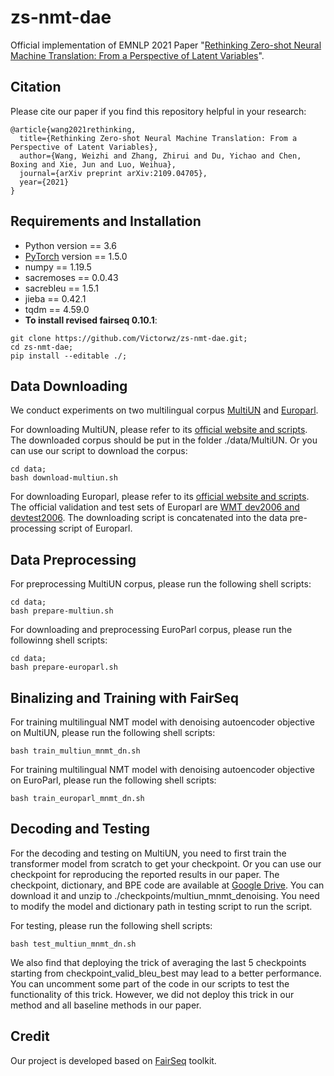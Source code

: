 # zs-nmt-dae
Official implementation of EMNLP 2021 Paper "[Rethinking Zero-shot Neural Machine Translation: From a Perspective of Latent Variables](https://arxiv.org/abs/2109.04705)". 

## Citation
Please cite our paper if you find this repository helpful in your research:
```
@article{wang2021rethinking,
  title={Rethinking Zero-shot Neural Machine Translation: From a Perspective of Latent Variables},
  author={Wang, Weizhi and Zhang, Zhirui and Du, Yichao and Chen, Boxing and Xie, Jun and Luo, Weihua},
  journal={arXiv preprint arXiv:2109.04705},
  year={2021}
}
```

## Requirements and Installation
* Python version == 3.6
* [PyTorch](http://pytorch.org/) version == 1.5.0
* numpy == 1.19.5
* sacremoses == 0.0.43
* sacrebleu == 1.5.1
* jieba == 0.42.1
* tqdm == 4.59.0
* **To install revised fairseq 0.10.1**:
```
git clone https://github.com/Victorwz/zs-nmt-dae.git;
cd zs-nmt-dae;
pip install --editable ./;
```

## Data Downloading
We conduct experiments on two multilingual corpus [MultiUN](https://conferences.unite.un.org/uncorpus) and [Europarl](http://www.statmt.org/europarl/).

For downloading MultiUN, please refer to its [official website and scripts](https://conferences.unite.un.org/UNCORPUS/en/DownloadOverview). The downloaded corpus should be put in the folder ./data/MultiUN. Or you can use our script to download the corpus:
```
cd data;
bash download-multiun.sh
```

For downloading Europarl, please refer to its [official website and scripts](http://www.statmt.org/europarl/). The official validation and test sets of Europarl are [WMT dev2006 and devtest2006](http://matrix.statmt.org/test_sets/list). The downloading script is concatenated into the data pre-processing script of Europarl.

## Data Preprocessing
For preprocessing MultiUN corpus, please run the following shell scripts:
```
cd data;
bash prepare-multiun.sh
```

For downloading and preprocessing EuroParl corpus, please run the followinng shell scripts:
```
cd data;
bash prepare-europarl.sh
```

## Binalizing and Training with FairSeq
For training multilingual NMT model with denoising autoencoder objective on MultiUN, please run the following shell scripts:
```
bash train_multiun_mnmt_dn.sh
```

For training multilingual NMT model with denoising autoencoder objective on EuroParl, please run the following shell scripts:
```
bash train_europarl_mnmt_dn.sh
```

## Decoding and Testing
For the decoding and testing on MultiUN, you need to first train the transformer model from scratch to get your checkpoint. Or you can use our checkpoint for reproducing the reported results in our paper.
The checkpoint, dictionary, and BPE code are available at [Google Drive](https://drive.google.com/file/d/1iLTJoV9tTAzk7U3RgYW5H9F9CbZycXvt/view?usp=sharing). You can download it and unzip to ./checkpoints/multiun_mnmt_denoising. You need to modify the model and dictionary path in testing script to run the script.

For testing, please run the following shell scripts:
```
bash test_multiun_mnmt_dn.sh
```

We also find that deploying the trick of averaging the last 5 checkpoints starting from checkpoint_valid_bleu_best may lead to a better performance. You can uncomment some part of the code in our scripts to test the functionality of this trick. However, we did not deploy this trick in our method and all baseline methods in our paper.

## Credit
Our project is developed based on [FairSeq](https://github.com/pytorch/fairseq) toolkit.
